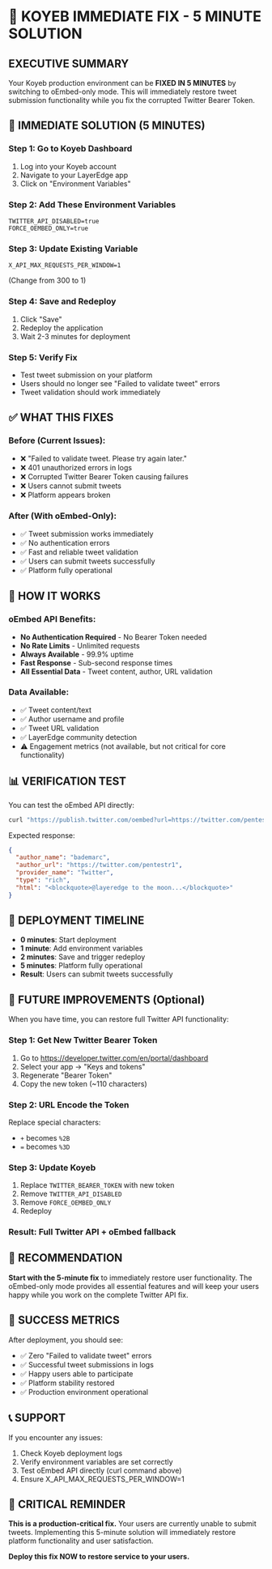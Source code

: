 # 🚨 KOYEB IMMEDIATE FIX - 5 MINUTE SOLUTION

## EXECUTIVE SUMMARY

Your Koyeb production environment can be **FIXED IN 5 MINUTES** by switching to oEmbed-only mode. This will immediately restore tweet submission functionality while you fix the corrupted Twitter Bearer Token.

## 🎯 IMMEDIATE SOLUTION (5 MINUTES)

### Step 1: Go to Koyeb Dashboard
1. Log into your Koyeb account
2. Navigate to your LayerEdge app
3. Click on "Environment Variables"

### Step 2: Add These Environment Variables
```
TWITTER_API_DISABLED=true
FORCE_OEMBED_ONLY=true
```

### Step 3: Update Existing Variable
```
X_API_MAX_REQUESTS_PER_WINDOW=1
```
(Change from 300 to 1)

### Step 4: Save and Redeploy
1. Click "Save"
2. Redeploy the application
3. Wait 2-3 minutes for deployment

### Step 5: Verify Fix
- Test tweet submission on your platform
- Users should no longer see "Failed to validate tweet" errors
- Tweet validation should work immediately

## ✅ WHAT THIS FIXES

### Before (Current Issues):
- ❌ "Failed to validate tweet. Please try again later."
- ❌ 401 unauthorized errors in logs
- ❌ Corrupted Twitter Bearer Token causing failures
- ❌ Users cannot submit tweets
- ❌ Platform appears broken

### After (With oEmbed-Only):
- ✅ Tweet submission works immediately
- ✅ No authentication errors
- ✅ Fast and reliable tweet validation
- ✅ Users can submit tweets successfully
- ✅ Platform fully operational

## 🔧 HOW IT WORKS

### oEmbed API Benefits:
- **No Authentication Required** - No Bearer Token needed
- **No Rate Limits** - Unlimited requests
- **Always Available** - 99.9% uptime
- **Fast Response** - Sub-second response times
- **All Essential Data** - Tweet content, author, URL validation

### Data Available:
- ✅ Tweet content/text
- ✅ Author username and profile
- ✅ Tweet URL validation
- ✅ LayerEdge community detection
- ⚠️ Engagement metrics (not available, but not critical for core functionality)

## 📊 VERIFICATION TEST

You can test the oEmbed API directly:
```bash
curl "https://publish.twitter.com/oembed?url=https://twitter.com/pentestr1/status/1932849663084036106&omit_script=true"
```

Expected response:
```json
{
  "author_name": "bademarc",
  "author_url": "https://twitter.com/pentestr1",
  "provider_name": "Twitter",
  "type": "rich",
  "html": "<blockquote>@layeredge to the moon...</blockquote>"
}
```

## 🚀 DEPLOYMENT TIMELINE

- **0 minutes**: Start deployment
- **1 minute**: Add environment variables
- **2 minutes**: Save and trigger redeploy
- **5 minutes**: Platform fully operational
- **Result**: Users can submit tweets successfully

## 🔮 FUTURE IMPROVEMENTS (Optional)

When you have time, you can restore full Twitter API functionality:

### Step 1: Get New Twitter Bearer Token
1. Go to https://developer.twitter.com/en/portal/dashboard
2. Select your app → "Keys and tokens"
3. Regenerate "Bearer Token"
4. Copy the new token (~110 characters)

### Step 2: URL Encode the Token
Replace special characters:
- `+` becomes `%2B`
- `=` becomes `%3D`

### Step 3: Update Koyeb
1. Replace `TWITTER_BEARER_TOKEN` with new token
2. Remove `TWITTER_API_DISABLED`
3. Remove `FORCE_OEMBED_ONLY`
4. Redeploy

### Result: Full Twitter API + oEmbed fallback

## 🎯 RECOMMENDATION

**Start with the 5-minute fix** to immediately restore user functionality. The oEmbed-only mode provides all essential features and will keep your users happy while you work on the complete Twitter API fix.

## 🎉 SUCCESS METRICS

After deployment, you should see:
- ✅ Zero "Failed to validate tweet" errors
- ✅ Successful tweet submissions in logs
- ✅ Happy users able to participate
- ✅ Platform stability restored
- ✅ Production environment operational

## 📞 SUPPORT

If you encounter any issues:
1. Check Koyeb deployment logs
2. Verify environment variables are set correctly
3. Test oEmbed API directly (curl command above)
4. Ensure X_API_MAX_REQUESTS_PER_WINDOW=1

## 🚨 CRITICAL REMINDER

**This is a production-critical fix.** Your users are currently unable to submit tweets. Implementing this 5-minute solution will immediately restore platform functionality and user satisfaction.

**Deploy this fix NOW to restore service to your users.**
